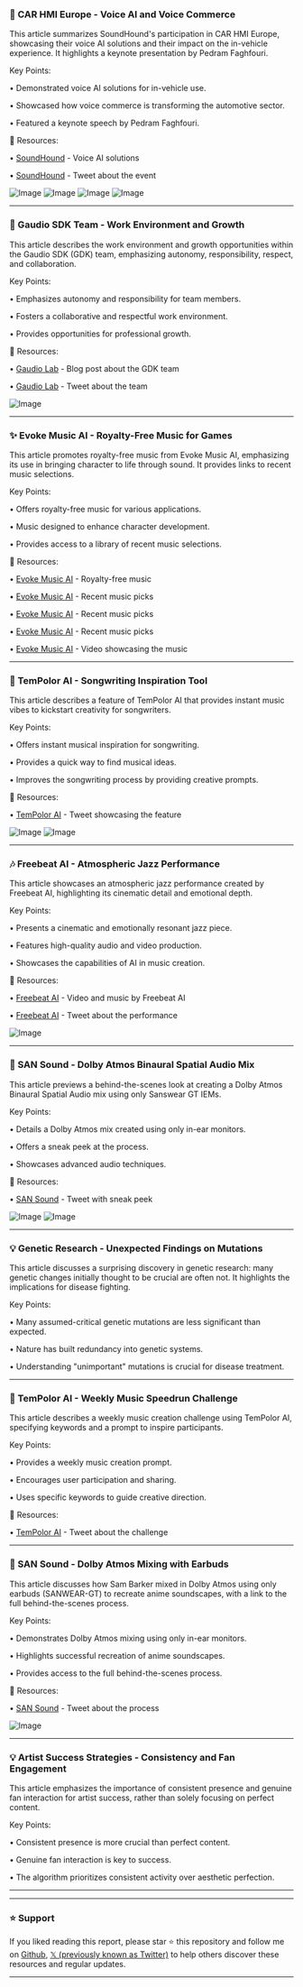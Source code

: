 ### 🤖 CAR HMI Europe - Voice AI and Voice Commerce

This article summarizes SoundHound's participation in CAR HMI Europe, showcasing their voice AI solutions and their impact on the in-vehicle experience.  It highlights a keynote presentation by Pedram Faghfouri.

Key Points:

• Demonstrated voice AI solutions for in-vehicle use.


• Showcased how voice commerce is transforming the automotive sector.


• Featured a keynote speech by Pedram Faghfouri.


🔗 Resources:

• [SoundHound](https://x.com/SoundHound) - Voice AI solutions


• [SoundHound](https://x.com/SoundHound/status/1936070615057797557) - Tweet about the event


![Image](https://pbs.twimg.com/media/Gt5NvL1XAAAzSlO?format=jpg&name=360x360)
![Image](https://pbs.twimg.com/media/Gt5NvM4X0AAUj_x?format=jpg&name=360x360)
![Image](https://pbs.twimg.com/media/Gt5NvM2X0AAFs2O?format=jpg&name=small)
![Image](https://pbs.twimg.com/media/Gt5NvM3X0AAAScZh?format=jpg&name=360x360)


---
### 🤖 Gaudio SDK Team - Work Environment and Growth

This article describes the work environment and growth opportunities within the Gaudio SDK (GDK) team, emphasizing autonomy, responsibility, respect, and collaboration.

Key Points:

•  Emphasizes autonomy and responsibility for team members.


• Fosters a collaborative and respectful work environment.


• Provides opportunities for professional growth.


🔗 Resources:

• [Gaudio Lab](https://gaudiolab.com/blog/206) - Blog post about the GDK team


• [Gaudio Lab](https://x.com/gaudiolab/status/1935963278225949065) - Tweet about the team


![Image](https://pbs.twimg.com/media/Gt3sTScbgAAeh_Q?format=jpg&name=small)


---
### ✨ Evoke Music AI - Royalty-Free Music for Games

This article promotes royalty-free music from Evoke Music AI, emphasizing its use in bringing character to life through sound.  It provides links to recent music selections.

Key Points:

• Offers royalty-free music for various applications.


• Music designed to enhance character development.


• Provides access to a library of recent music selections.


🔗 Resources:

• [Evoke Music AI](https://evokemusic.short.gy/0617) - Royalty-free music


• [Evoke Music AI](https://evokemusic.short.gy/0616) - Recent music picks


• [Evoke Music AI](https://evokemusic.short.gy/0615) - Recent music picks


• [Evoke Music AI](https://evokemusic.short.gy/0614) - Recent music picks


• [Evoke Music AI](https://x.com/EvokeMusicAI/status/1935185703299645631/video/1) - Video showcasing the music


---
### 🚀 TemPolor AI - Songwriting Inspiration Tool

This article describes a feature of TemPolor AI that provides instant music vibes to kickstart creativity for songwriters.

Key Points:

• Offers instant musical inspiration for songwriting.


• Provides a quick way to find musical ideas.


• Improves the songwriting process by providing creative prompts.


🔗 Resources:

• [TemPolor AI](https://x.com/tempolor_ai/status/1935162187871568008) - Tweet showcasing the feature


![Image](https://pbs.twimg.com/media/GtsTv9ebUAA5uiO?format=jpg&name=small)
![Image](https://pbs.twimg.com/media/GtsTv9dboAAZRmL?format=jpg&name=900x900)


---
### 🎶 Freebeat AI - Atmospheric Jazz Performance

This article showcases an atmospheric jazz performance created by Freebeat AI, highlighting its cinematic detail and emotional depth.

Key Points:

• Presents a cinematic and emotionally resonant jazz piece.


•  Features high-quality audio and video production.


• Showcases the capabilities of AI in music creation.


🔗 Resources:

• [Freebeat AI](https://x.com/freebeat_ai) - Video and music by Freebeat AI


• [Freebeat AI](https://x.com/JollyNutlet/status/1935068995700339008) - Tweet about the performance


![Image](https://pbs.twimg.com/amplify_video_thumb/1935067957320728576/img/qsLYZ2gYA-mSkTS-.jpg)


---
### 🤖 SAN Sound - Dolby Atmos Binaural Spatial Audio Mix

This article previews a behind-the-scenes look at creating a Dolby Atmos Binaural Spatial Audio mix using only Sanswear GT IEMs.

Key Points:

• Details a Dolby Atmos mix created using only in-ear monitors.


• Offers a sneak peek at the process.


• Showcases advanced audio techniques.


🔗 Resources:

• [SAN Sound](https://x.com/Craigs73/status/1935083922997526832) - Tweet with sneak peek


![Image](https://pbs.twimg.com/media/GtrMksYWYAAISNl?format=jpg&name=small)
![Image](https://pbs.twimg.com/amplify_video_thumb/1935057696669208576/img/uirB5gm5RCxj4y82?format=jpg&name=240x240)


---
### 💡 Genetic Research - Unexpected Findings on Mutations

This article discusses a surprising discovery in genetic research:  many genetic changes initially thought to be crucial are often not.  It highlights the implications for disease fighting.

Key Points:

•  Many assumed-critical genetic mutations are less significant than expected.


• Nature has built redundancy into genetic systems.


• Understanding "unimportant" mutations is crucial for disease treatment.


---
### 🚀 TemPolor AI - Weekly Music Speedrun Challenge

This article describes a weekly music creation challenge using TemPolor AI, specifying keywords and a prompt to inspire participants.

Key Points:

•  Provides a weekly music creation prompt.


• Encourages user participation and sharing.


•  Uses specific keywords to guide creative direction.


🔗 Resources:

• [TemPolor AI](https://x.com/tempolor_ai/status/1933470374936838292) - Tweet about the challenge


---
### 🤖 SAN Sound - Dolby Atmos Mixing with Earbuds

This article discusses how Sam Barker mixed in Dolby Atmos using only earbuds (SANWEAR-GT) to recreate anime soundscapes, with a link to the full behind-the-scenes process.

Key Points:

•  Demonstrates Dolby Atmos mixing using only in-ear monitors.


• Highlights successful recreation of anime soundscapes.


• Provides access to the full behind-the-scenes process.


🔗 Resources:

• [SAN Sound](https://x.com/SanSound3/status/1933430623131078911) - Tweet about the process


![Image](https://pbs.twimg.com/amplify_video_thumb/1933430316334505984/img/CSzKhf4BRj9VKF11.jpg)


---
### 💡  Artist Success Strategies - Consistency and Fan Engagement

This article emphasizes the importance of consistent presence and genuine fan interaction for artist success, rather than solely focusing on perfect content.

Key Points:

•  Consistent presence is more crucial than perfect content.


• Genuine fan interaction is key to success.


• The algorithm prioritizes consistent activity over aesthetic perfection.


---


---

### ⭐️ Support

If you liked reading this report, please star ⭐️ this repository and follow me on [Github](https://github.com/Drix10), [𝕏 (previously known as Twitter)](https://x.com/DRIX_10_) to help others discover these resources and regular updates.

---